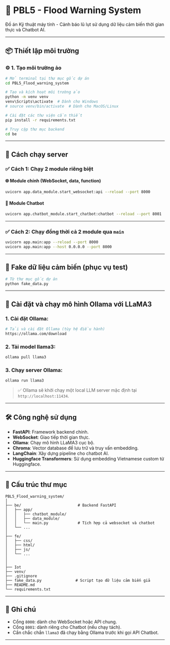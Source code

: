 # 🌊 PBL5 - Flood Warning System

Đồ án Kỹ thuật máy tính - Cảnh báo lũ lụt sử dụng dữ liệu cảm biến thời gian thực và Chatbot AI.

---

## 📦 Thiết lập môi trường

### ⚙️ 1. Tạo môi trường ảo
```bash
# Mở terminal tại thư mục gốc dự án
cd PBL5_Flood_warning_system

# Tạo và kích hoạt môi trường ảo
python -m venv venv
venv\Scripts\activate  # Dành cho Windows
# source venv/bin/activate  # Dành cho MacOS/Linux

# Cài đặt các thư viện cần thiết
pip install -r requirements.txt

# Truy cập thư mục backend
cd be
```

---

## 🚀 Cách chạy server

### ✅ Cách 1: Chạy **2 module riêng biệt**

#### 🌐 Module chính (WebSocket, data, function)
```bash
uvicorn app.data_module.start_websocket:api --reload --port 8000
```

#### 🤖 Module Chatbot
```bash
uvicorn app.chatbot_module.start_chatbot:chatbot --reload --port 8001
```

---

### ✅ Cách 2: Chạy đồng thời cả 2 module qua `main`
```bash
uvicorn app.main:app --reload --port 8000
uvicorn app.main:app --host 0.0.0.0 --port 8000

```

---

## 🧪 Fake dữ liệu cảm biến (phục vụ test)

```bash
# Từ thư mục gốc dự án
python fake_data.py
```

---

## 🤖 Cài đặt và chạy mô hình Ollama với LLaMA3

### 1. Cài đặt Ollama:
```bash
# Tải và cài đặt Ollama (tùy hệ điều hành)
https://ollama.com/download
```

### 2. Tải model llama3:
```bash
ollama pull llama3
```

### 3. Chạy server Ollama:
```bash
ollama run llama3
```

> ✅ Ollama sẽ khởi chạy một local LLM server mặc định tại `http://localhost:11434`.

---

## 🛠️ Công nghệ sử dụng

- **FastAPI**: Framework backend chính.
- **WebSocket**: Giao tiếp thời gian thực.
- **Ollama**: Chạy mô hình LLaMA3 cục bộ.
- **Chroma**: Vector database để lưu trữ và truy vấn embedding.
- **LangChain**: Xây dựng pipeline cho chatbot AI.
- **Huggingface Transformers**: Sử dụng embedding Vietnamese custom từ Huggingface.

---

## 📁 Cấu trúc thư mục

```
PBL5_Flood_warning_system/
│
├── be/                         # Backend FastAPI
│   ├── app/
│   │   ├── chatbot_module/
│   │   ├── data_module/
│   │   └── main.py             # Tích hợp cả websocket và chatbot
│   └── ...
│
├── fe/                        
│   ├── css/
│   ├── html/
│   ├── js/
│   └── ...
│   
│ 
├── Iot
├── venv/
├── .gitignore
├── fake_data.py               # Script tạo dữ liệu cảm biến giả
├── README.md
└── requirements.txt
```

---

## 📌 Ghi chú
- Cổng `8000`: dành cho WebSocket hoặc API chung.
- Cổng `8001`: dành riêng cho Chatbot (nếu chạy tách).
- Cần chắc chắn `llama3` đã chạy bằng Ollama trước khi gọi API Chatbot.

---
